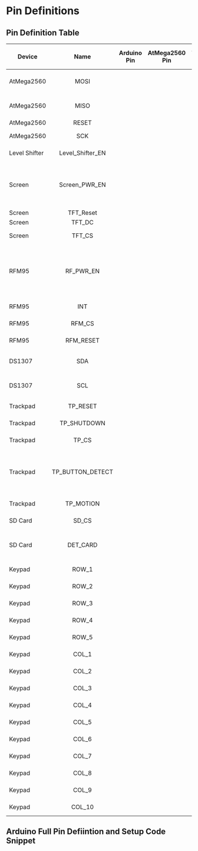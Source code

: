 # Pin Definitions

## Pin Definition Table

| Device        | Name              | Arduino Pin | AtMega2560 Pin | AtMega 2560 Port | Description |
| --------------|:-----------------:|:-----------:|:--------------:|:----------------:| -------------------------------------------------------- |
| AtMega2560    | MOSI              |             |                |                  | SPI communication line |
| AtMega2560    | MISO              |             |                |                  | SPI commuication line |
| AtMega2560    | RESET             |             |                |                  | SPI Reset |
| AtMega2560    | SCK               |             |                |                  | SPI Serial Clock |
| Level Shifter | Level_Shifter_EN  |             |                |                  | Controls OE Pin |
| Screen        | Screen_PWR_EN     |             |                |                  | Controls high side mosfet controlling LED voltage. Set low to enable power |
| Screen        | TFT_Reset         |             |                |                  | LCD Reset Pin |
| Screen        | TFT_DC            |             |                |                  | LCD DC Pin |
| Screen        | TFT_CS            |             |                |                  | LCD Chip Select Pin |
| RFM95         | RF_PWR_EN         |             |                |                  | Controls high side mosfet controlling RFM95 voltage. Set low to enable power |
| RFM95         | INT               |             |                |                  | RFM95 interrupt pin |
| RFM95         | RFM_CS            |             |                |                  | RFM95 chip select pin |
| RFM95         | RFM_RESET         |             |                |                  | RFM95 reset pin |
| DS1307        | SDA               |             |                |                  | Real Time Clock I2C Data line |
| DS1307        | SCL               |             |                |                  | Real Time Clock I2C Clock line |
| Trackpad      | TP_RESET          |             |                |                  | Trackpad Reset Line |
| Trackpad      | TP_SHUTDOWN       |             |                |                  | Trackpad Shutdown Line |
| Trackpad      | TP_CS             |             |                |                  | Trackpad Chip Select Pin |
| Trackpad      | TP_BUTTON_DETECT  |             |                |                  | Input pin detecting mechanical press of trackpad button |
| Trackpad      | TP_MOTION         |             |                |                  | Trackpad Motion Pin |
| SD Card       | SD_CS             |             |                |                  | microSD card Chip Select Pin |
| SD Card       | DET_CARD          |             |                |                  | Input pin pulls high when card is inserted |
| Keypad        | ROW_1             |             |                |                  | Keypad Row Pin |
| Keypad        | ROW_2             |             |                |                  | Keypad Row Pin |
| Keypad        | ROW_3             |             |                |                  | Keypad Row Pin |
| Keypad        | ROW_4             |             |                |                  | Keypad Row Pin |
| Keypad        | ROW_5             |             |                |                  | Keypad Row Pin |
| Keypad        | COL_1             |             |                |                  | Keypad Column Pin |
| Keypad        | COL_2             |             |                |                  | Keypad Column Pin |
| Keypad        | COL_3             |             |                |                  | Keypad Column Pin |
| Keypad        | COL_4             |             |                |                  | Keypad Column Pin |
| Keypad        | COL_5             |             |                |                  | Keypad Column Pin |
| Keypad        | COL_6             |             |                |                  | Keypad Column Pin |
| Keypad        | COL_7             |             |                |                  | Keypad Column Pin |
| Keypad        | COL_8             |             |                |                  | Keypad Column Pin |
| Keypad        | COL_9             |             |                |                  | Keypad Column Pin |
| Keypad        | COL_10            |             |                |                  | Keypad Column Pin |

## Arduino Full Pin Defiintion and Setup Code Snippet
